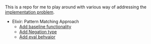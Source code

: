 This is a repo for me to play around with various way of addressing the [implementation problem](https://en.wikipedia.org/wiki/Expression_problem).

* Elixir: Pattern Matching Approach
  * [Add baseline functionality](compare/85d86f3fa895957cba2626ceb79e09845f0bd70a...694b78fcbddef305509f394030e6183b3371dee1)
  * [Add Negation type](compare/694b78fcbddef305509f394030e6183b3371dee1...2d1e49955f1f0d23f29062e9210d3572d6aa2be1)
  * [Add eval behvaior](compare/2d1e49955f1f0d23f29062e9210d3572d6aa2be1...f83fb3b24aa9e68756659e554b084a4a37700ab9)
